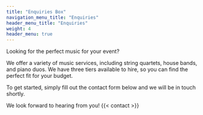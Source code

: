 ```yaml
---
title: "Enquiries Box"
navigation_menu_title: "Enquiries"
header_menu_title: "Enquiries"
weight: 4
header_menu: true
---
```


Looking for the perfect music for your event?

We offer a variety of music services, including string quartets, house bands, and piano duos. We have three tiers available to hire, so you can find the perfect fit for your budget.

To get started, simply fill out the contact form below and we will be in touch shortly.

We look forward to hearing from you!
{{< contact >}}